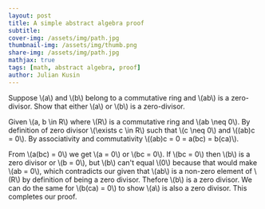 ```yaml
---
layout: post
title: A simple abstract algebra proof
subtitle: 
cover-img: /assets/img/path.jpg
thumbnail-img: /assets/img/thumb.png
share-img: /assets/img/path.jpg
mathjax: true
tags: [math, abstract algebra, proof]
author: Julian Kusin
---
```


Suppose \\(a\\) and \\(b\\) belong to a commutative ring and \\(ab\\) is a zero-divisor. Show that either \\(a\\) or \\(b\\) is a zero-divisor.

Given \\(a, b \in R\\) where \\(R\\) is a commutative ring and \\(ab \neq 0\\). By definition of zero divisor \\(\exists c \in R\\) such that \\(c \neq 0\\)
and \\((ab)c = 0\\). By associativity and commutativity \\((ab)c = 0 = a(bc) = b(ca)\\). 

From \\(a(bc) = 0\\) we get \\(a = 0\\) or \\(bc = 0\\). If \\(bc = 0\\) then \\(b\\) is a zero divisor or \\(b = 0\\), but \\(b\\) can't equal \\(0\\) because that
would make \\(ab = 0\\), which contradicts our given that \\(ab\\) is a non-zero element of \\(R\\) by definition of being a zero divisor. Thefore \\(b\\) is a zero divisor. 
We can do the same for \\(b(ca) = 0\\) to show \\(a\\) is also a zero divisor. This completes our proof.

